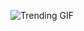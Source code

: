 
<!-- GIF_SECTION -->
![Trending GIF](https://media3.giphy.com/media/v1.Y2lkPThiYjIxNzcyczYzYjhnNXlrcHFocXY5Nmc1cnhuNDkxcDRsYW1yZ2JlOHc0ajJqOSZlcD12MV9naWZzX3NlYXJjaCZjdD1n/65n8RPEa3r65q/giphy.gif)
<!-- END_GIF_SECTION -->
